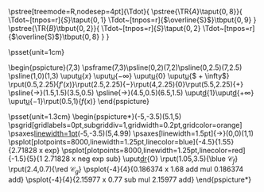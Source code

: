 \pstree[treemode=R,nodesep=4pt]{\Tdot}{
\pstree{\TR{$A$}\taput{$0,8$}}{
\Tdot~[tnpos=r]{$S$}\taput{$0,1$}
\Tdot~[tnpos=r]{$\overline{S}$}\tbput{$0,9$}
}
\pstree{\TR{$B$}\tbput{$0,2$}}{
\Tdot~[tnpos=r]{$S$}\taput{$0,2$}
\Tdot~[tnpos=r]{$\overline{S}$}\tbput{$0,8$}
}
}

\psset{unit=1cm}

\begin{pspicture}(7,3)
\psframe(7,3)\psline(0,2)(7,2)\psline(0,2.5)(7,2.5)
\psline(1,0)(1,3)
\uput[u](0.,2.5){$x$} \uput[u](1.5,2.5){$- \infty$} \uput[u](4,2.5){$0$} \uput[u](6.5,2.5){$ + \infty$}
\rput(0.5,2.25){$f'(x)$}\rput(2.5,2.25){$-$}\rput(4,2.25){$0$}\rput(5.5,2.25){$+$}
\psline{->}(1.5,1.5)(3.5,0.5)
\psline{->}(4.5,0.5)(6.5,1.5)
\uput[d](1.2,2){1}\uput[d](6.5,2){$+ \infty$}
\uput[u](4,0){$- 1$}\rput(0.5,1){$f(x)$}
\end{pspicture}

\psset{unit=1.3cm}
\begin{pspicture*}(-5,-3.5)(5.1,5)
\psgrid[gridlabels=0pt,subgriddiv=1,gridwidth=0.2pt,gridcolor=orange]
\psaxes[linewidth=1pt](0,0)(-5,-3.5)(5,4.99)
\psaxes[linewidth=1.5pt]{->}(0,0)(1,1)
\psplot[plotpoints=8000,linewidth=1.25pt,linecolor=blue]{-4.5}{1.55}{2.71828 x exp}
\psplot[plotpoints=8000,linewidth=1.25pt,linecolor=red]{-1.5}{5}{1 2.71828 x neg exp sub}
\uput[dr](0,0){O}
\rput(1.05,3.5){\blue $\mathcal{C}_{f}$}
\rput(2.4,0.7){\red $\mathcal{C}_{g}$}
\psplot{-4}{4}{0.186374 x 1.68 add mul 0.186374 add}
\psplot{-4}{4}{2.15977 x 0.77 sub mul 2.15977 add}
\end{pspicture*}